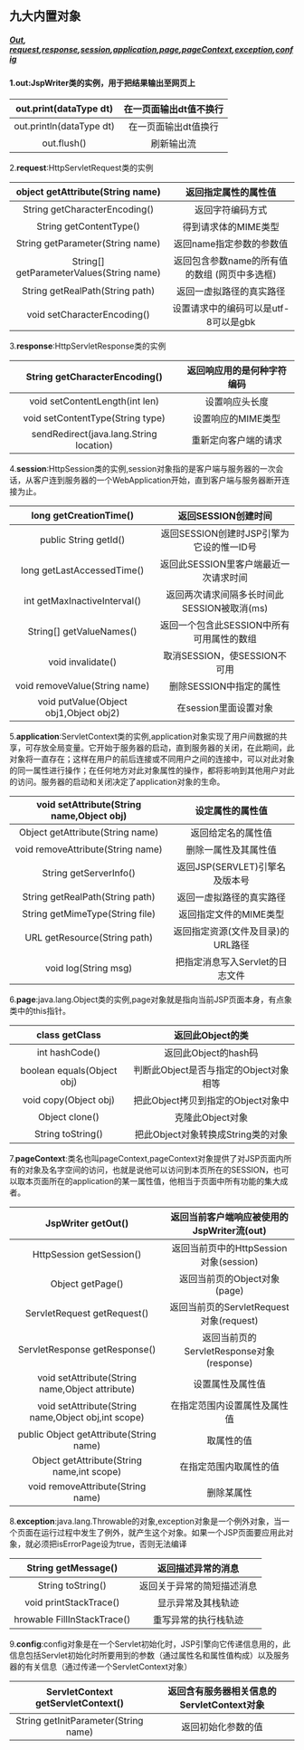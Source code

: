 ## 九大内置对象

##### [Out](#out), [request](#request),[response](#response),[session](#session),[application](#application),[page](#page),[pageContext](#pageContext),[exception](#exception),[config](#config)

#### 1.<span id="out">**out**:JspWriter类的实例，用于把结果输出至网页上</span>

|  out.print(dataType dt)  | 在一页面输出dt值不换行 |
| :----------------------: | :----------: |
| out.println(dataType dt) | 在一页面输出dt值换行  |
|       out.flush()        |    刷新输出流     |

2.<span id="request">**request**:HttpServletRequest类的实例</span>

|     object getAttribute(String name)     |         返回指定属性的属性值         |
| :--------------------------------------: | :------------------------: |
|      String getCharacterEncoding()       |          返回字符编码方式          |
|         String getContentType()          |        得到请求体的MIME类型        |
|     String getParameter(String name)     |       返回name指定参数的参数值       |
| String[] getParameterValues(String name) | 返回包含参数name的所有值的数组 (网页中多选框) |
|     String getRealPath(String path)      |        返回一虚拟路径的真实路径        |
|       void setCharacterEncoding()        |   设置请求中的编码可以是utf-8可以是gbk   |

3.<span id="response">**response**:HttpServletResponse类的实例</span>

|      String getCharacterEncoding()      | 返回响应用的是何种字符编码 |
| :-------------------------------------: | :-----------: |
|     void setContentLength(int len)      |    设置响应头长度    |
|    void setContentType(String type)     |  设置响应的MIME类型  |
| sendRedirect(java.lang.String location) |  重新定向客户端的请求   |

4.<span id="session">**session**:HttpSession类的实例,session对象指的是客户端与服务器的一次会话，从客户连到服务器的一个WebApplication开始，直到客户端与服务器断开连接为止。</span>

|         long getCreationTime()         |        返回SESSION创建时间        |
| :------------------------------------: | :-------------------------: |
|         public String getId()          | 返回SESSION创建时JSP引擎为它设的惟一ID号  |
|       long getLastAccessedTime()       |   返回此SESSION里客户端最近一次请求时间    |
|      int getMaxInactiveInterval()      | 返回两次请求间隔多长时间此SESSION被取消(ms) |
|        String[] getValueNames()        |  返回一个包含此SESSION中所有可用属性的数组   |
|           void invalidate()            |    取消SESSION，使SESSION不可用    |
|     void removeValue(String name)      |       删除SESSION中指定的属性       |
| void putValue(Object obj1,Object obj2) |       在session里面设置对象        |

5.<span id="application">**application**:ServletContext类的实例,application对象实现了用户间数据的共享，可存放全局变量。它开始于服务器的启动，直到服务器的关闭，在此期间，此对象将一直存在；这样在用户的前后连接或不同用户之间的连接中，可以对此对象的同一属性进行操作；在任何地方对此对象属性的操作，都将影响到其他用户对此的访问。服务器的启动和关闭决定了application对象的生命。</sapn>

| void setAttribute(String name,Object obj) |       设定属性的属性值        |
| :--------------------------------------: | :-------------------: |
|     Object getAttribute(String name)     |       返回给定名的属性值       |
|    void removeAttribute(String name)     |      删除一属性及其属性值       |
|          String getServerInfo()          | 返回JSP(SERVLET)引擎名及版本号 |
|     String getRealPath(String path)      |     返回一虚拟路径的真实路径      |
|     String getMimeType(String file)      |     返回指定文件的MIME类型     |
|       URL getResource(String path)       |  返回指定资源(文件及目录)的URL路径  |
|           void log(String msg)           |  把指定消息写入Servlet的日志文件  |

6.<span id="page">**page**:java.lang.Object类的实例,page对象就是指向当前JSP页面本身，有点象类中的this指针。</span>

|       class getClass       |        返回此Object的类        |
| :------------------------: | :-----------------------: |
|       int hashCode()       |      返回此Object的hash码      |
| boolean equals(Object obj) | 判断此Object是否与指定的Object对象相等 |
|   void copy(Object obj)    |  把此Object拷贝到指定的Object对象中  |
|       Object clone()       |        克隆此Object对象        |
|     String toString()      |  把此Object对象转换成String类的对象  |

7.<span id="pageContext">**pageContext**:类名也叫pageContext,pageContext对象提供了对JSP页面内所有的对象及名字空间的访问，也就是说他可以访问到本页所在的SESSION，也可以取本页面所在的application的某一属性值，他相当于页面中所有功能的集大成者。</span>

|            JspWriter getOut()            |   返回当前客户端响应被使用的JspWriter流(out)    |
| :--------------------------------------: | :-------------------------------: |
|         HttpSession getSession()         |   返回当前页中的HttpSession对象(session)   |
|             Object getPage()             |       返回当前页的Object对象(page)        |
|       ServletRequest getRequest()        |  返回当前页的ServletRequest对象(request)  |
|      ServletResponse getResponse()       | 返回当前页的ServletResponse对象(response) |
| void setAttribute(String name,Object attribute) |             设置属性及属性值              |
| void setAttribute(String name,Object obj,int scope) |          在指定范围内设置属性及属性值           |
| public Object getAttribute(String name)  |               取属性的值               |
| Object getAttribute(String name,int scope) |            在指定范围内取属性的值            |
|    void removeAttribute(String name)     |               删除某属性               |

8.<span id="exception">**exception**:java.lang.Throwable的对象,exception对象是一个例外对象，当一个页面在运行过程中发生了例外，就产生这个对象。如果一个JSP页面要应用此对象，就必须把isErrorPage设为true，否则无法编译</span>

|     String getMessage()     |   返回描述异常的消息   |
| :-------------------------: | :-----------: |
|      String toString()      | 返回关于异常的简短描述消息 |
|   void printStackTrace()    |   显示异常及其栈轨迹   |
| hrowable FillInStackTrace() |  重写异常的执行栈轨迹   |

9.<span id="config">**config**:config对象是在一个Servlet初始化时，JSP引擎向它传递信息用的，此信息包括Servlet初始化时所要用到的参数（通过属性名和属性值构成）以及服务器的有关信息（通过传递一个ServletContext对象）</span>

|  ServletContext getServletContext()  | 返回含有服务器相关信息的ServletContext对象 |
| :----------------------------------: | :--------------------------: |
| String getInitParameter(String name) |          返回初始化参数的值           |